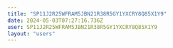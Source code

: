 ```yaml
---
title: "SP11J2R25WFRAM5JBN21R38R5GY1YXCRY8Q85X1Y9"
date: 2024-05-03T07:27:16.736Z
user: SP11J2R25WFRAM5JBN21R38R5GY1YXCRY8Q85X1Y9
layout: "users"
---
```

    